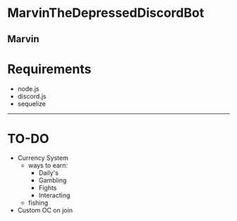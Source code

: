 # MarvinTheDepressedDiscordBot
Marvin
-------------------
# Requirements
- node.js
- discord.js
- sequelize
-------------------
# TO-DO
- Currency System
  - ways to earn:
    - Daily's
    - Gambling
    - Fights
    - Interacting
  - fishing
- Custom OC on join
